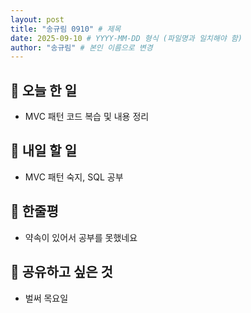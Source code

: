 ```yaml
---
layout: post
title: "송규림 0910" # 제목
date: 2025-09-10 # YYYY-MM-DD 형식 (파일명과 일치해야 함)
author: "송규림" # 본인 이름으로 변경
---
```


## 📝 오늘 한 일

- MVC 패턴 코드 복습 및 내용 정리

## 🎯 내일 할 일

- MVC 패턴 숙지, SQL 공부

## 💭 한줄평

- 약속이 있어서 공부를 못했네요

## 🔗 공유하고 싶은 것

- 벌써 목요일
